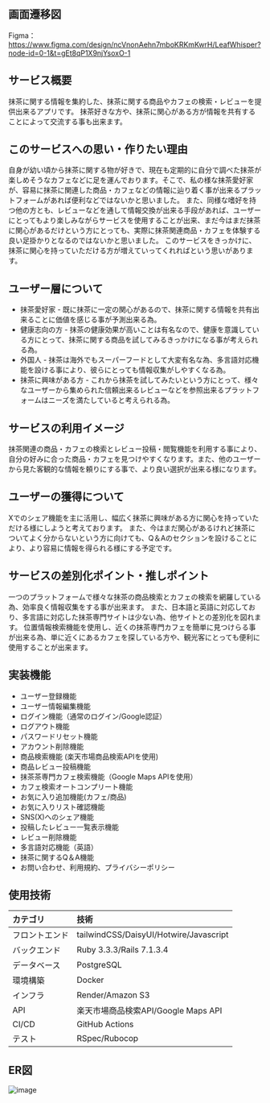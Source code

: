 ## 画面遷移図
Figma：https://www.figma.com/design/ncVnonAehn7mboKRKmKwrH/LeafWhisper?node-id=0-1&t=gEt8qP1X9njYsoxO-1

## サービス概要
抹茶に関する情報を集約した、抹茶に関する商品やカフェの検索・レビューを提供出来るアプリです。
抹茶好きな方や、抹茶に関心がある方が情報を共有することによって交流する事も出来ます。

## このサービスへの思い・作りたい理由
自身が幼い頃から抹茶に関する物が好きで、現在も定期的に自分で調べた抹茶が楽しめそうなカフェなどに足を運んでおります。そこで、私の様な抹茶愛好家が、容易に抹茶に関連した商品・カフェなどの情報に辿り着く事が出来るプラットフォームがあれば便利などではないかと思いました。
また、同様な嗜好を持つ他の方とも、レビューなどを通して情報交換が出来る手段があれば、ユーザーにとってもより楽しみながらサービスを使用することが出来、まだ今はまだ抹茶に関心があるだけという方にとっても、実際に抹茶関連商品・カフェを体験する良い足掛かりとなるのではないかと思いました。
このサービスをきっかけに、抹茶に関心を持っていただける方が増えていってくれればという思いがあります。

## ユーザー層について
* 抹茶愛好家 - 既に抹茶に一定の関心があるので、抹茶に関する情報を共有出来ることに価値を感じる事が予測出来る為。
* 健康志向の方 - 抹茶の健康効果が高いことは有名なので、健康を意識している方にとって、抹茶に関する商品を試してみるきっかけになる事が考えられる為。
* 外国人 - 抹茶は海外でもスーパーフードとして大変有名な為、多言語対応機能を設ける事により、彼らにとっても情報収集がしやすくなる為。
* 抹茶に興味がある方 - これから抹茶を試してみたいという方にとって、様々なユーザーから集められた信頼出来るレビューなどを参照出来るプラットフォームはニーズを満たしていると考えられる為。

## サービスの利用イメージ
抹茶関連の商品・カフェの検索とレビュー投稿・閲覧機能を利用する事により、自分の好みに合った商品・カフェを見つけやすくなります。また、他のユーザーから見た客観的な情報を頼りにする事で、より良い選択が出来る様になります。

## ユーザーの獲得について
Xでのシェア機能を主に活用し、幅広く抹茶に興味がある方に関心を持っていただける様にしようと考えております。
また、今はまだ関心があるけれど抹茶についてよく分からないという方に向けても、Q＆Aのセクションを設けることにより、より容易に情報を得られる様にする予定です。

## サービスの差別化ポイント・推しポイント
一つのプラットフォームで様々な抹茶の商品検索とカフェの検索を網羅している為、効率良く情報収集をする事が出来ます。
また、日本語と英語に対応しており、多言語に対応した抹茶専門サイトは少ない為、他サイトとの差別化を図れます。
位置情報検索機能を使用し、近くの抹茶専門カフェを簡単に見つけらる事が出来る為、単に近くにあるカフェを探している方や、観光客にとっても便利に使用することが出来ます。

## 実装機能
* ユーザー登録機能
* ユーザー情報編集機能
* ログイン機能（通常のログイン/Google認証）
* ログアウト機能
* パスワードリセット機能
* アカウント削除機能
* 商品検索機能 (楽天市場商品検索APIを使用)
* 商品レビュー投稿機能
* 抹茶茶専門カフェ検索機能（Google Maps APIを使用）
* カフェ検索オートコンプリート機能
* お気に入り追加機能(カフェ/商品)
* お気に入りリスト確認機能
* SNS(X)へのシェア機能
* 投稿したレビュー一覧表示機能
* レビュー削除機能
* 多言語対応機能（英語）
* 抹茶に関するQ＆A機能
* お問い合わせ、利用規約、プライバシーポリシー

## 使用技術
| カテゴリ | 技術 |
|:---|:---|
|フロントエンド |tailwindCSS/DaisyUI/Hotwire/Javascript |
|バックエンド |Ruby 3.3.3/Rails 7.1.3.4 |
|データベース |PostgreSQL |
|環境構築 | Docker|
|インフラ| Render/Amazon S3 |
|API |楽天市場商品検索API/Google Maps API|
|CI/CD |GitHub Actions|
|テスト|RSpec/Rubocop|

## ER図
![image]("https://github.com/user-attachments/assets/33daa00b-124d-42eb-9956-9597ca753ecd">)